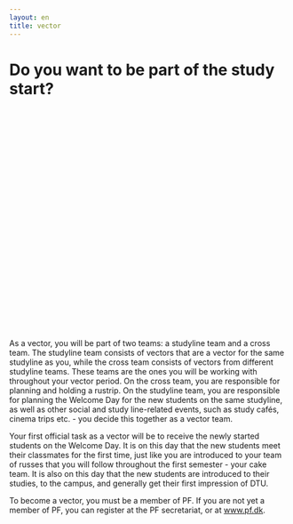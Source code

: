```yaml
---
layout: en
title: vector
---
```


<h1>Do you want to be part of the study start?</h1>

<div id="poster-image" style="margin: auto; width: 400px; height: 400px; background-image: url('/static/img/vektorSommer23.gif');">
</div>

<p>
As a vector, you will be part of two teams: a studyline team and a cross team. The studyline team consists of vectors that are a vector for the same studyline as you, while the cross team consists of vectors from different studyline teams. These teams are the ones you will be working with throughout your vector period. On the cross team, you are responsible for planning and holding a rustrip. On the studyline team, you are responsible for planning the Welcome Day for the new students on the same studyline, as well as other social and study line-related events, such as study cafés, cinema trips etc. - you decide this together as a vector team.
</p>

<p>
Your first official task as a vector will be to receive the newly started students on the Welcome Day. It is on this day that the new students meet their classmates for the first time, just like you are introduced to your team of russes that you will follow throughout the first semester - your cake team. It is also on this day that the new students are introduced to their studies, to the campus, and generally get their first impression of DTU.
</p>

<p>To become a vector, you must be a member of PF. If you are not yet a member of PF, you can register at the PF secretariat, or at <a href="https://www.pf.dk">www.pf.dk</a>.
</p>
